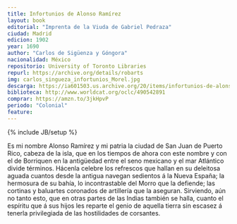 ```yaml
---
title: Infortunios de Alonso Ramírez
layout: book
editorial: "Imprenta de la Viuda de Gabriel Pedraza"
ciudad: Madrid
edicion: 1902
year: 1690
author: "Carlos de Sigüenza y Góngora"
nacionalidad: México
repositorio: University of Toronto Libraries
repurl: https://archive.org/details/robarts
img: carlos_singueza_infortunios_Morel.jpg
descarga: https://ia601503.us.archive.org/20/items/infortunios-de-alonso-ramirez/Infortunios%20de%20Alonso%20Ram%C3%ADrez.pdf
biblioteca: http://www.worldcat.org/oclc/490542891
comprar: https://amzn.to/3jkHpvP
periodo: "Colonial"
feature: 
---
```

{% include JB/setup %}

Es mi nombre Alonso Ramírez y mi patria la ciudad de San Juan de Puerto Rico, cabeza de la isla, que en los tiempos de ahora con este nombre y con el de Borriquen en la antigüedad entre el seno mexicano y el mar Atlántico divide términos. Hácenla celebre los refrescos que hallan en su deleitosa aguada cuantos desde la antigua navegan sedientos á la Nueva España; la hermosura de su bahía, lo incontrastable del Morro que la defiende; las cortinas y baluartes coronados de artillería que la aseguran. Sirviendo, aún no tanto esto, que en otras partes de las Indias también se halla, cuanto el espíritu que á sus hijos les reparte el genio de aquella tierra sin escasez á tenerla privilegiada de las hostilidades de corsantes.
